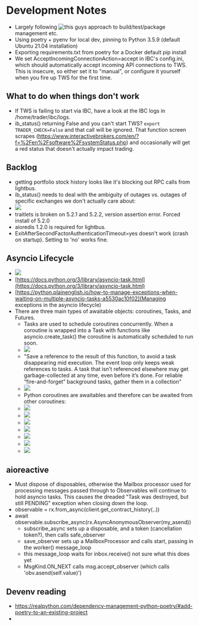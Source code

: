 # Development Notes

* Largely following ![this guys approach](https://mitelman.engineering/blog/python-best-practice/automating-python-best-practices-for-a-new-project/#how-to-manage-python-versions-with-pyenv) to build/test/package management etc.
* Using poetry + pyenv for local dev, pinning to Python 3.5.9 (default Ubuntu 21.04 installation)
* Exporting requirements.txt from poetry for a Docker default pip install
* We set AcceptIncomingConnectionAction=accept in IBC's config.ini, which should automatically accept incoming API connections to TWS. This is insecure, so either set it to "manual", or configure it yourself when you fire up TWS for the first time.

## What to do when things don't work

* If TWS is failing to start via IBC, have a look at the IBC logs in /home/trader/ibc/logs.
* ib_status() returning False and you can't start TWS? `export TRADER_CHECK=False` and that call will be ignored. That function screen scrapes (https://www.interactivebrokers.com/en/?f=%2Fen%2Fsoftware%2FsystemStatus.php) and occasionally will get a red status that doesn't actually impact trading.

## Backlog

* getting portfolio stock history looks like it's blocking out RPC calls from lightbus.
* ib_status() needs to deal with the ambiguity of outages vs. outages of specific exchanges we don't actually care about:
* ![](2022-05-29-11-37-19.png)
* traitlets is broken on 5.2.1 and 5.2.2, version assertion error. Forced install of 5.2.0
* aioredis 1.2.0 is required for lightbus.
* ExitAfterSecondFactorAuthenticationTimeout=yes doesn't work (crash on startup). Setting to 'no' works fine.

## Asyncio Lifecycle

* ![](2022-06-21-09-20-44.png)
* [https://docs.python.org/3/library/asyncio-task.html](https://docs.python.org/3/library/asyncio-task.html)
* [https://python.plainenglish.io/how-to-manage-exceptions-when-waiting-on-multiple-asyncio-tasks-a5530ac10f02](Managing exceptions in the asyncio lifecycle)
* There are three main types of awaitable objects: coroutines, Tasks, and Futures.
    * Tasks are used to schedule coroutines concurrently. When a coroutine is wrapped into a Task with functions like asyncio.create_task() the coroutine is automatically scheduled to run soon.
    * ![](2022-06-21-10-46-01.png)
    * "Save a reference to the result of this function, to avoid a task disappearing mid execution. The event loop only keeps weak references to tasks. A task that isn’t referenced elsewhere may get garbage-collected at any time, even before it’s done. For reliable “fire-and-forget” background tasks, gather them in a collection"
    * ![](2022-06-21-10-56-12.png)
    * Python coroutines are awaitables and therefore can be awaited from other coroutines:
    * ![](2022-06-21-10-46-40.png)
    * ![](2022-06-21-10-47-52.png)
    * ![](2022-06-21-10-57-14.png)
    * ![](2022-06-21-10-58-52.png)
    * ![](2022-06-21-11-02-59.png)
    * ![](2022-06-21-11-03-33.png)
    * ![](2022-06-21-11-06-36.png)

## aioreactive

* Must dispose of disposables, otherwise the Mailbox processor used for processing messages passed through to Observables will continue to hold asyncio tasks. This causes the dreaded "Task was destroyed, but still PENDING" exception when closing down the loop.
* observable = rx.from_async(client.get_contract_history(..))
* await observable.subscribe_async(rx.AsyncAnonymousObserver(my_asend))
    * subscribe_async sets up a disposable, and a token (cancellation token?), then calls safe_observer
    * save_observer sets up a MailboxProcessor and calls start, passing in the worker() message_loop
    * this message_loop waits for inbox.receive() not sure what this does yet
    * MsgKind.ON_NEXT calls msg.accept_observer (which calls 'obv.asend(self.value)')

## Devenv reading


* https://realpython.com/dependency-management-python-poetry/#add-poetry-to-an-existing-project
*